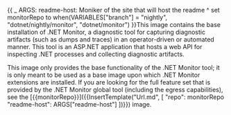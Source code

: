 {{
    _ ARGS:
      readme-host: Moniker of the site that will host the readme ^
    set monitorRepo to when(VARIABLES["branch"] = "nightly", "dotnet/nightly/monitor", "dotnet/monitor")
}}This image contains the base installation of .NET Monitor, a diagnostic tool for capturing diagnostic artifacts (such as dumps and traces) in an operator-driven or automated manner. This tool is an ASP.NET application that hosts a web API for inspecting .NET processes and collecting diagnostic artifacts.

This image only provides the base functionality of the .NET Monitor tool; it is only meant to be used as a base image upon which .NET Monitor extensions are installed. If you are looking for the full feature set that is provided by the .NET Monitor global tool (including the egress capabilities), see the [{{monitorRepo}}]({{InsertTemplate("Url.md", [ "repo": monitorRepo "readme-host": ARGS["readme-host"] ])}}) image.
